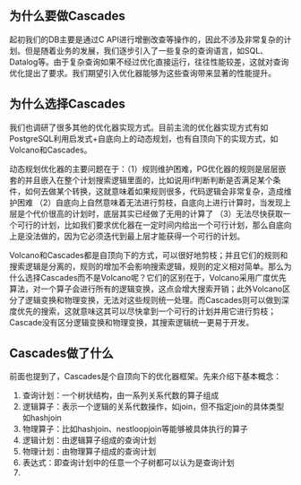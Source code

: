 ## 为什么要做Cascades

起初我们的DB主要是通过C API进行增删改查等操作的，因此不涉及非常复杂的计划。但是随着业务的发展，我们逐步引入了一些复杂的查询语言，如SQL、Datalog等。由于复杂查询如果不经过优化直接运行，往往性能较差，这就对查询优化提出了要求。我们期望引入优化器能够为这些查询带来显著的性能提升。

## 为什么选择Cascades

我们也调研了很多其他的优化器实现方式。目前主流的优化器实现方式有如PostgreSQL利用启发式+自底向上的动态规划，也有自顶向下的实现方式，如Volcano和Cascades。

动态规划优化器的主要问题在于：（1）规则维护困难，PG优化器的规则是层层嵌套的并且嵌入在整个计划搜索逻辑里面的，比如说用if判断判断是否满足某个条件，如何去做某个转换，这就意味着如果规则很多，代码逻辑会非常复杂，造成维护困难 （2）自底向上自然意味着无法进行剪枝，自底向上进行计算时，当发现上层是个代价很高的计划时，底层其实已经做了无用的计算了 （3）无法尽快获取一个可行的计划，比如我们要求优化器在一定时间内给出一个可行计划，那么自底向上是没法做的，因为它必须迭代到最上层才能获得一个可行的计划。

Volcano和Cascades都是自顶向下的方式，可以很好地剪枝；并且它们的规则和搜索逻辑是分离的，规则的增加不会影响搜索逻辑，规则的定义相对简单。那么为什么选择Cascades而不是Volcano呢？它们的区别在于，Volcano采用广度优先算法，对一个算子会进行所有的逻辑变换，这点会增大搜索开销；此外Volcano区分了逻辑变换和物理变换，无法对这些规则统一处理。而Cascades则可以做到深度优先的搜索，这就意味这其可以尽快拿到一个可行的计划并用它进行剪枝；Cascade没有区分逻辑变换和物理变换，其搜索逻辑统一更易于开发。

## Cascades做了什么

前面也提到了，Cascades是个自顶向下的优化器框架。先来介绍下基本概念：

1. 查询计划：一个树状结构，由一系列关系代数的算子组成
2. 逻辑算子：表示一个逻辑的关系代数操作，如join，但不指定join的具体类型如hashjoin
3. 物理算子：比如hashjoin、nestloopjoin等能够被具体执行的算子
4. 逻辑计划：由逻辑算子组成的查询计划
5. 物理计划：由物理算子组成的查询计划
6. 表达式：即查询计划中的任意一个子树都可以认为是查询计划
7. 
